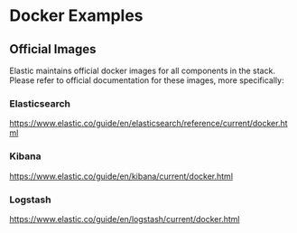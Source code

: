 # Docker Examples

## Official Images

Elastic maintains official docker images for all components in the stack. Please refer to official documentation for these images, more specifically:


### Elasticsearch 

https://www.elastic.co/guide/en/elasticsearch/reference/current/docker.html

### Kibana

https://www.elastic.co/guide/en/kibana/current/docker.html

### Logstash

https://www.elastic.co/guide/en/logstash/current/docker.html


